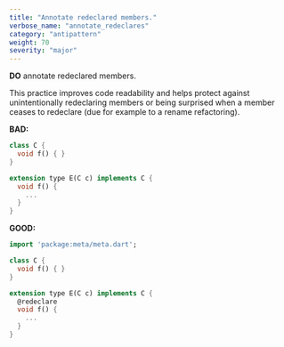 ```yaml
---
title: "Annotate redeclared members."
verbose_name: "annotate_redeclares"
category: "antipattern"
weight: 70
severity: "major"
---
```

**DO** annotate redeclared members.

This practice improves code readability and helps protect against
unintentionally redeclaring members or being surprised when a member ceases to
redeclare (due for example to a rename refactoring).

**BAD:**
```dart
class C {
  void f() { }
}

extension type E(C c) implements C {
  void f() {
    ...
  }
}
```

**GOOD:**
```dart
import 'package:meta/meta.dart';

class C {
  void f() { }
}

extension type E(C c) implements C {
  @redeclare
  void f() {
    ...
  }
}
```
